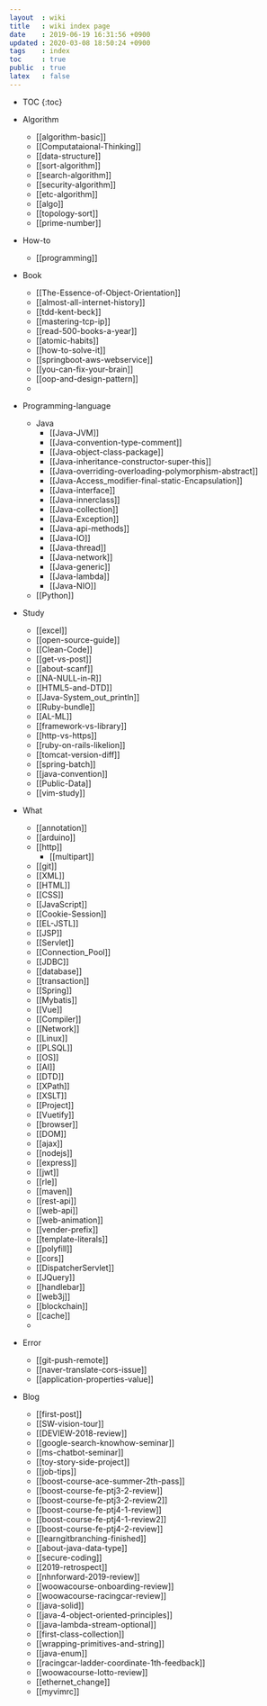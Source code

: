 ```yaml
---
layout  : wiki
title   : wiki index page
date    : 2019-06-19 16:31:56 +0900
updated : 2020-03-08 18:50:24 +0900
tags    : index
toc     : true
public  : true
latex   : false
---
```

* TOC
{:toc}

* Algorithm
    * [[algorithm-basic]]
    * [[Computataional-Thinking]]
    * [[data-structure]]
    * [[sort-algorithm]]
    * [[search-algorithm]]
    * [[security-algorithm]]
    * [[etc-algorithm]]
    * [[algo]]
    * [[topology-sort]]
    * [[prime-number]]
* How-to
    * [[programming]]
* Book
    * [[The-Essence-of-Object-Orientation]]
    * [[almost-all-internet-history]]
    * [[tdd-kent-beck]]
    * [[mastering-tcp-ip]]
    * [[read-500-books-a-year]]
    * [[atomic-habits]]
    * [[how-to-solve-it]]
    * [[springboot-aws-webservice]]
    * [[you-can-fix-your-brain]]
    * [[oop-and-design-pattern]]
    * 
* Programming-language
    * Java
        * [[Java-JVM]]
        * [[Java-convention-type-comment]]
        * [[Java-object-class-package]]
        * [[Java-inheritance-constructor-super-this]]
        * [[Java-overriding-overloading-polymorphism-abstract]]
        * [[Java-Access_modifier-final-static-Encapsulation]]
        * [[Java-interface]]
        * [[Java-innerclass]]
        * [[Java-collection]]
        * [[Java-Exception]]
        * [[Java-api-methods]]
        * [[Java-IO]]
        * [[Java-thread]]
        * [[Java-network]]
        * [[Java-generic]]
        * [[Java-lambda]]
        * [[Java-NIO]]
    * [[Python]]
* Study
    * [[excel]]
    * [[open-source-guide]]
    * [[Clean-Code]]
    * [[get-vs-post]]
    * [[about-scanf]]
    * [[NA-NULL-in-R]]
    * [[HTML5-and-DTD]]
    * [[Java-System_out_println]]
    * [[Ruby-bundle]]
    * [[AL-ML]]
    * [[framework-vs-library]]
    * [[http-vs-https]]
    * [[ruby-on-rails-likelion]]
    * [[tomcat-version-diff]]
    * [[spring-batch]]
    * [[java-convention]]
    * [[Public-Data]]
    * [[vim-study]]
* What
    * [[annotation]]
    * [[arduino]]
    * [[http]]
        * [[multipart]]
    * [[git]]
    * [[XML]]
    * [[HTML]]
    * [[CSS]]
    * [[JavaScript]]
    * [[Cookie-Session]]
    * [[EL-JSTL]]
    * [[JSP]]
    * [[Servlet]]
    * [[Connection_Pool]]
    * [[JDBC]]
    * [[database]]
    * [[transaction]]
    * [[Spring]]
    * [[Mybatis]]
    * [[Vue]]
    * [[Compiler]]
    * [[Network]]
    * [[Linux]]
    * [[PLSQL]]
    * [[OS]]
    * [[AI]]
    * [[DTD]]
    * [[XPath]]
    * [[XSLT]]
    * [[Project]]
    * [[Vuetify]]
    * [[browser]]
    * [[DOM]]
    * [[ajax]]
    * [[nodejs]]
    * [[express]]
    * [[jwt]]
    * [[rle]]
    * [[maven]]
    * [[rest-api]]
    * [[web-api]]
    * [[web-animation]]
    * [[vender-prefix]]
    * [[template-literals]]
    * [[polyfill]]
    * [[cors]]
    * [[DispatcherServlet]]
    * [[JQuery]]
    * [[handlebar]]
    * [[web3j]]
    * [[blockchain]]
    * [[cache]]
    * 
* Error
    * [[git-push-remote]]
    * [[naver-translate-cors-issue]]
    * [[application-properties-value]]
* Blog
    * [[first-post]]
    * [[SW-vision-tour]]
    * [[DEVIEW-2018-review]]
    * [[google-search-knowhow-seminar]]
    * [[ms-chatbot-seminar]]
    * [[toy-story-side-project]]
    * [[job-tips]]
    * [[boost-course-ace-summer-2th-pass]]
    * [[boost-course-fe-ptj3-2-review]]
    * [[boost-course-fe-ptj3-2-review2]]
    * [[boost-course-fe-ptj4-1-review]]
    * [[boost-course-fe-ptj4-1-review2]]
    * [[boost-course-fe-ptj4-2-review]]
    * [[learngitbranching-finished]]
    * [[about-java-data-type]]
    * [[secure-coding]]
    * [[2019-retrospect]]
    * [[nhnforward-2019-review]]
    * [[woowacourse-onboarding-review]]
    * [[woowacourse-racingcar-review]]
    * [[java-solid]]
    * [[java-4-object-oriented-principles]]
    * [[java-lambda-stream-optional]]
    * [[first-class-collection]]
    * [[wrapping-primitives-and-string]]
    * [[java-enum]]
    * [[racingcar-ladder-coordinate-1th-feedback]]
    * [[woowacourse-lotto-review]]
    * [[ethernet_change]]
    * [[myvimrc]]
